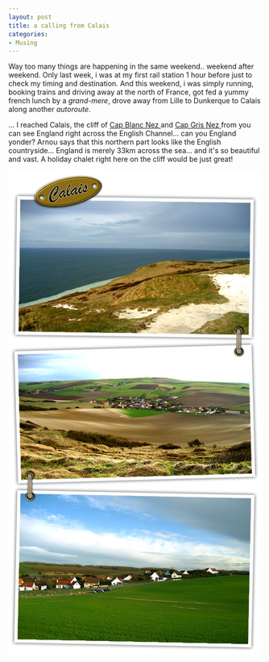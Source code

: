 ```yaml
---
layout: post
title: a calling from Calais
categories:
- Musing
---
```



Way too many things are happening in the same weekend.. weekend after weekend. Only last week, i was at my first rail station 1 hour before just to check my timing and destination. And this weekend, i was simply running, booking trains and driving away at the north of France, got fed a yummy french lunch by a _grand-mere_, drove away from Lille to Dunkerque to Calais along another _autoroute_.

... I reached Calais, the cliff of [Cap Blanc Nez ](http://en.wikipedia.org/wiki/Cap_Blanc_Nez)and [Cap Gris Nez ](http://en.wikipedia.org/wiki/Cap_Gris_Nez)from you can see England right across the English Channel... can you England yonder? Arnou says that this northern part looks like the English countryside... England is merely 33km across the sea... and it's so beautiful and vast. A holiday chalet right here on the cliff would be just great!

![](/img/calais.jpg)
